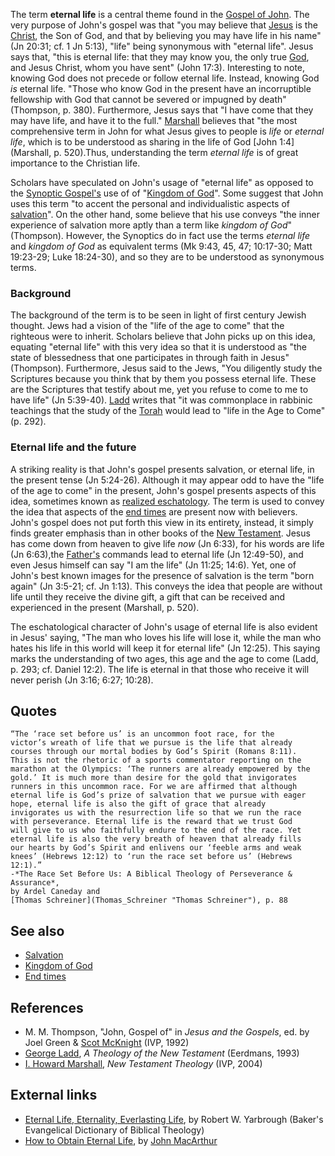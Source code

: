 The term **eternal life** is a central theme found in the
[Gospel of John](Gospel_of_John "Gospel of John"). The very purpose
of John's gospel was that "you may believe that
[Jesus](Jesus "Jesus") is the [Christ](Christ "Christ"), the Son of
God, and that by believing you may have life in his name" (Jn
20:31; cf. 1 Jn 5:13), "life" being synonymous with "eternal life".
Jesus says that, "this is eternal life: that they may know you, the
only true [God](God "God"), and Jesus Christ, whom you have sent"
(John 17:3). Interesting to note, knowing God does not precede or
follow eternal life. Instead, knowing God *is* eternal life. "Those
who know God in the present have an incorruptible fellowship with
God that cannot be severed or impugned by death" (Thompson, p.
380). Furthermore, Jesus says that "I have come that they may have
life, and have it to the full."
[Marshall](I._Howard_Marshall "I. Howard Marshall") believes that
"the most comprehensive term in John for what Jesus gives to people
is *life* or *eternal life*, which is to be understood as sharing
in the life of God [John 1:4] (Marshall, p. 520).Thus,
understanding the term *eternal life* is of great importance to the
Christian life.

Scholars have speculated on John's usage of "eternal life" as
opposed to the
[Synoptic Gospel's](Synoptic_Gospels "Synoptic Gospels") use of of
"[Kingdom of God](Kingdom_of_God "Kingdom of God")". Some suggest
that John uses this term "to accent the personal and
individualistic aspects of [salvation](Salvation "Salvation")". On
the other hand, some believe that his use conveys "the inner
experience of salvation more aptly than a term like
*kingdom of God*" (Thompson). However, the Synoptics do in fact use
the terms *eternal life* and *kingdom of God* as equivalent terms
(Mk 9:43, 45, 47; 10:17-30; Matt 19:23-29; Luke 18:24-30), and so
they are to be understood as synonymous terms.

### Background

The background of the term is to be seen in light of first century
Jewish thought. Jews had a vision of the "life of the age to come"
that the righteous were to inherit. Scholars believe that John
picks up on this idea, equating "eternal life" with this very idea
so that it is understood as "the state of blessedness that one
participates in through faith in Jesus" (Thompson). Furthermore,
Jesus said to the Jews, "You diligently study the Scriptures
because you think that by them you possess eternal life. These are
the Scriptures that testify about me, yet you refuse to come to me
to have life" (Jn 5:39-40). [Ladd](George_Ladd "George Ladd")
writes that "it was commonplace in rabbinic teachings that the
study of the [Torah](Torah "Torah") would lead to "life in the Age
to Come" (p. 292).

### Eternal life and the future

A striking reality is that John's gospel presents salvation, or
eternal life, in the present tense (Jn 5:24-26). Although it may
appear odd to have the "life of the age to come" in the present,
John's gospel presents aspects of this idea, sometimes known as
[realized eschatology](index.php?title=Realized_eschatology&action=edit&redlink=1 "Realized eschatology (page does not exist)").
The term is used to convey the idea that aspects of the
[end times](End_times "End times") are present now with believers.
John's gospel does not put forth this view in its entirety,
instead, it simply finds greater emphasis than in other books of
the [New Testament](New_Testament "New Testament"). Jesus has come
down from heaven to give life *now* (Jn 6:33), for his words are
life (Jn 6:63),the [Father's](God_the_Father "God the Father")
commands lead to eternal life (Jn 12:49-50), and even Jesus himself
can say "I am the life" (Jn 11:25; 14:6). Yet, one of John's best
known images for the presence of salvation is the term "born again"
(Jn 3:5-21; cf. Jn 1:13). This conveys the idea that people are
without life until they receive the divine gift, a gift that can be
received and experienced in the present (Marshall, p. 520).

The eschatological character of John's usage of eternal life is
also evident in Jesus' saying, "The man who loves his life will
lose it, while the man who hates his life in this world will keep
it for eternal life" (Jn 12:25). This saying marks the
understanding of two ages, this age and the age to come (Ladd, p.
293; cf. Daniel 12:2). The life is eternal in that those who
receive it will never perish (Jn 3:16; 6:27; 10:28).

## Quotes

    “The ‘race set before us’ is an uncommon foot race, for the
    victor’s wreath of life that we pursue is the life that already
    courses through our mortal bodies by God’s Spirit (Romans 8:11).
    This is not the rhetoric of a sports commentator reporting on the
    marathon at the Olympics: ‘The runners are already empowered by the
    gold.’ It is much more than desire for the gold that invigorates
    runners in this uncommon race. For we are affirmed that although
    eternal life is God’s prize of salvation that we pursue with eager
    hope, eternal life is also the gift of grace that already
    invigorates us with the resurrection life so that we run the race
    with perseverance. Eternal life is the reward that we trust God
    will give to us who faithfully endure to the end of the race. Yet
    eternal life is also the very breath of heaven that already fills
    our hearts by God’s Spirit and enlivens our ‘feeble arms and weak
    knees’ (Hebrews 12:12) to ‘run the race set before us’ (Hebrews
    12:1).”
    -*The Race Set Before Us: A Biblical Theology of Perseverance & Assurance*,
    by Ardel Caneday and
    [Thomas Schreiner](Thomas_Schreiner "Thomas Schreiner"), p. 88

## See also

-   [Salvation](Salvation "Salvation")
-   [Kingdom of God](Kingdom_of_God "Kingdom of God")
-   [End times](End_times "End times")

## References

-   M. M. Thompson, "John, Gospel of" in *Jesus and the Gospels*,
    ed. by Joel Green & [Scot McKnight](Scot_McKnight "Scot McKnight")
    (IVP, 1992)
-   [George Ladd](George_Ladd "George Ladd"),
    *A Theology of the New Testament* (Eerdmans, 1993)
-   [I. Howard Marshall](I._Howard_Marshall "I. Howard Marshall"),
    *New Testament Theology* (IVP, 2004)

## External links

-   [Eternal Life, Eternality, Everlasting Life](http://bible.crosswalk.com/Dictionaries/BakersEvangelicalDictionary/bed.cgi?number=T230),
    by Robert W. Yarbrough (Baker's Evangelical Dictionary of Biblical
    Theology)
-   [How to Obtain Eternal Life](http://www.biblebb.com/files/MAC/sg2343.htm),
    by [John MacArthur](John_MacArthur "John MacArthur")



